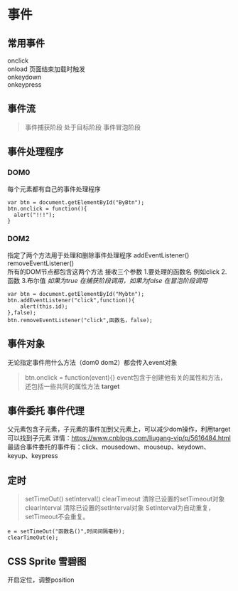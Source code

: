 # 事件
## 常用事件
onclick  
onload  页面结束加载时触发  
onkeydown  
onkeypress  
## 事件流
> 事件捕获阶段
> 处于目标阶段
> 事件冒泡阶段

## 事件处理程序
### DOM0
每个元素都有自己的事件处理程序
```
var btn = document.getElementById("ByBtn");
btn.onclick = function(){
  alert("!!!");
}
```
### DOM2
指定了两个方法用于处理和删除事件处理程序
addEventListener() removeEventListener()  
所有的DOM节点都包含这两个方法
接收三个参数
1.要处理的函数名  例如click
2.函数
3.布尔值  *如果为true 在捕获阶段调用，如果为false 在冒泡阶段调用*  
```
var btn = document.getElementById("Mybtn");
btn.addEventListener("click",function(){
    alert(this.id);
},false);
btn.removeEventListener("click",函数名，false);
```

## 事件对象
无论指定事件用什么方法（dom0 dom2）都会传入event对象
> btn.onclick = function(event){}
event包含于创建他有关的属性和方法，还包括一些共同的属性方法 **target**

## 事件委托 事件代理
父元素包含子元素，子元素的事件加到父元素上，可以减少dom操作，利用target可以找到子元素
详情：https://www.cnblogs.com/liugang-vip/p/5616484.html
最适合事件委托的事件有：click、mousedown、mouseup、keydown、keyup、keypress

## 定时
> setTimeOut()
> setInterval()
> clearTimeout 清除已设置的setTimeout对象
> clearInterval 清除已设置的setInterval对象
SetInterval为自动重复，setTimeout不会重复。
```
e = setTimeOut("函数名()",时间间隔毫秒);
clearTimeOut(e);
```

## CSS Sprite 雪碧图
开启定位，调整position
```
